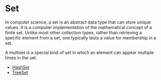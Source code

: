 # Set

In computer science, a set is an abstract data type that can store unique values. It is a computer implementation of the mathematical concept of a finite set. Unlike most other collection types, rather than retrieving a specific element from a set, one typically tests a value for membership in a set.

A multiset is a special kind of set in which an element can appear multiple times in the set.

* [HashSet](./data_structure/hashset.md)
* [TreeSet](./data_structure/treeset.md)
